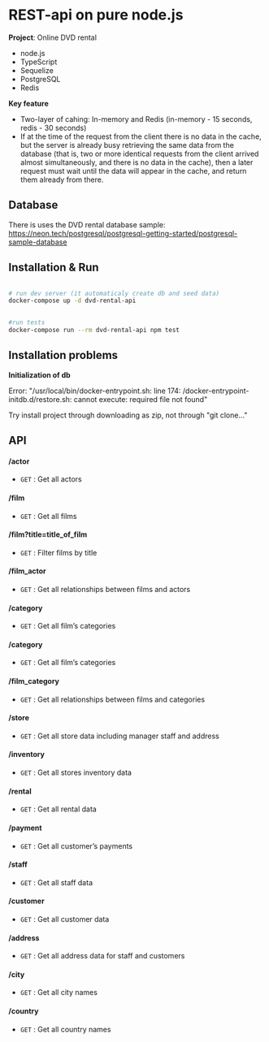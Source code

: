 
# REST-api on pure node.js 

**Project**: Online DVD rental 

- node.js 
- TypeScript
- Sequelize
- PostgreSQL
- Redis

**Key feature**
- Two-layer of cahing: In-memory and Redis (in-memory - 15 seconds, redis - 30 seconds)
- If at the time of the request from the client there is no data in the cache, but the server is already busy retrieving the same data from the database (that is, two or more identical requests from the client arrived almost simultaneously, and there is no data in the cache), then a later request must wait until the data will appear in the cache, and return them already from there.

## Database
There is uses the DVD rental database sample:
https://neon.tech/postgresql/postgresql-getting-started/postgresql-sample-database


## Installation & Run
```bash

# run dev server (it automaticaly create db and seed data)
docker-compose up -d dvd-rental-api


#run tests
docker-compose run --rm dvd-rental-api npm test

```

## Installation problems

**Initialization of db**

Error: "/usr/local/bin/docker-entrypoint.sh: line 174: /docker-entrypoint-initdb.d/restore.sh: cannot execute: required file not found" 

Try install project through downloading as zip, not through "git clone..."  


## API

#### /actor
* `GET` : Get all actors

#### /film
* `GET` : Get all films 

#### /film?title=title_of_film
* `GET` : Filter films by title

#### /film_actor
* `GET` : Get all relationships between films and actors 

#### /category
* `GET` : Get all film’s categories 

#### /category
* `GET` : Get all film’s categories 

#### /film_category
* `GET` :  Get all relationships between films and categories

#### /store
* `GET` :  Get all store data including manager staff and address

#### /inventory
* `GET` :  Get all stores inventory data

#### /rental
* `GET` :  Get all rental data

#### /payment
* `GET` :  Get all customer’s payments

#### /staff
* `GET` :  Get all staff data

#### /customer
* `GET` :  Get all customer data

#### /address
* `GET` :  Get all address data for staff and customers

#### /city
* `GET` :  Get all city names

#### /country
* `GET` :  Get all country names


